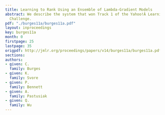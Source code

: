 ```yaml
---
title: Learning to Rank Using an Ensemble of Lambda-Gradient Models
abstract: We describe the system that won Track 1 of the Yahoo!Â Learning to Rank
  Challenge.
pdf: "./burges11a/burges11a.pdf"
layout: inproceedings
key: burges11a
month: 0
firstpage: 25
lastpage: 35
origpdf: http://jmlr.org/proceedings/papers/v14/burges11a/burges11a.pdf
sections: 
authors:
- given: C.
  family: Burges
- given: K.
  family: Svore
- given: P.
  family: Bennett
- given: A.
  family: Pastusiak
- given: Q.
  family: Wu
---
```

